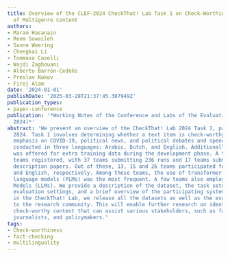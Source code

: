 ```yaml
---
title: Overview of the CLEF-2024 CheckThat! Lab Task 1 on Check-Worthiness Estimation
  of Multigenre Content
authors:
- Maram Hasanain
- Reem Suwaileh
- Sanne Weering
- Chengkai Li
- Tommaso Caselli
- Wajdi Zaghouani
- Alberto Barrón-Cedeño
- Preslav Nakov
- Firoj Alam
date: '2024-01-01'
publishDate: '2025-03-28T21:37:45.387949Z'
publication_types:
- paper-conference
publication: '*Working Notes of the Conference and Labs of the Evaluation Forum (CLEF
  2024)*'
abstract: 'We present an overview of the CheckThat! Lab 2024 Task 1, part of CLEF
  2024. Task 1 involves determining whether a text item is check-worthy, with a special
  emphasis on COVID-19, political news, and political debates and speeches. It is
  conducted in three languages: Arabic, Dutch, and English. Additionally, Spanish
  was offered for extra training data during the development phase. A total of 75
  teams registered, with 37 teams submitting 236 runs and 17 teams submitting system
  description papers. Out of these, 13, 15 and 26 teams participated for Arabic, Dutch
  and English, respectively. Among these teams, the use of transformer pre-trained
  language models (PLMs) was the most frequent. A few teams also employed Large Language
  Models (LLMs). We provide a description of the dataset, the task setup, including
  evaluation settings, and a brief overview of the participating systems. As is customary
  in the CheckThat! Lab, we release all the datasets as well as the evaluation scripts
  to the research community. This will enable further research on identifying relevant
  check-worthy content that can assist various stakeholders, such as fact-checkers,
  journalists, and policymakers.'
tags:
- Check-worthiness
- fact-checking
- multilinguality
---
```

